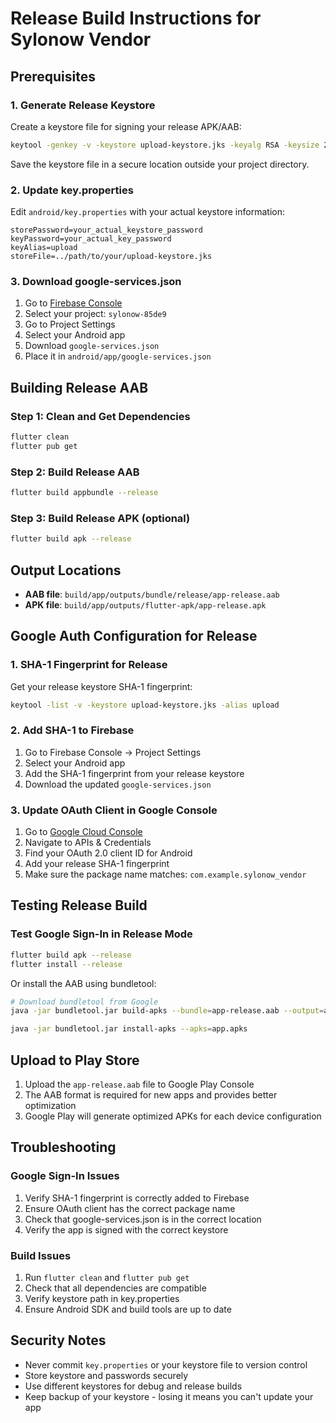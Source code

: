 # Release Build Instructions for Sylonow Vendor

## Prerequisites

### 1. Generate Release Keystore

Create a keystore file for signing your release APK/AAB:

```bash
keytool -genkey -v -keystore upload-keystore.jks -keyalg RSA -keysize 2048 -validity 10000 -alias upload
```

Save the keystore file in a secure location outside your project directory.

### 2. Update key.properties

Edit `android/key.properties` with your actual keystore information:

```
storePassword=your_actual_keystore_password
keyPassword=your_actual_key_password
keyAlias=upload
storeFile=../path/to/your/upload-keystore.jks
```

### 3. Download google-services.json

1. Go to [Firebase Console](https://console.firebase.google.com/)
2. Select your project: `sylonow-85de9`
3. Go to Project Settings
4. Select your Android app
5. Download `google-services.json`
6. Place it in `android/app/google-services.json`

## Building Release AAB

### Step 1: Clean and Get Dependencies

```bash
flutter clean
flutter pub get
```

### Step 2: Build Release AAB

```bash
flutter build appbundle --release
```

### Step 3: Build Release APK (optional)

```bash
flutter build apk --release
```

## Output Locations

- **AAB file**: `build/app/outputs/bundle/release/app-release.aab`
- **APK file**: `build/app/outputs/flutter-apk/app-release.apk`

## Google Auth Configuration for Release

### 1. SHA-1 Fingerprint for Release

Get your release keystore SHA-1 fingerprint:

```bash
keytool -list -v -keystore upload-keystore.jks -alias upload
```

### 2. Add SHA-1 to Firebase

1. Go to Firebase Console → Project Settings
2. Select your Android app
3. Add the SHA-1 fingerprint from your release keystore
4. Download the updated `google-services.json`

### 3. Update OAuth Client in Google Console

1. Go to [Google Cloud Console](https://console.cloud.google.com/)
2. Navigate to APIs & Credentials
3. Find your OAuth 2.0 client ID for Android
4. Add your release SHA-1 fingerprint
5. Make sure the package name matches: `com.example.sylonow_vendor`

## Testing Release Build

### Test Google Sign-In in Release Mode

```bash
flutter build apk --release
flutter install --release
```

Or install the AAB using bundletool:

```bash
# Download bundletool from Google
java -jar bundletool.jar build-apks --bundle=app-release.aab --output=app.apks --ks=upload-keystore.jks --ks-pass=pass:your_keystore_password --ks-key-alias=upload --key-pass=pass:your_key_password

java -jar bundletool.jar install-apks --apks=app.apks
```

## Upload to Play Store

1. Upload the `app-release.aab` file to Google Play Console
2. The AAB format is required for new apps and provides better optimization
3. Google Play will generate optimized APKs for each device configuration

## Troubleshooting

### Google Sign-In Issues

1. Verify SHA-1 fingerprint is correctly added to Firebase
2. Ensure OAuth client has the correct package name
3. Check that google-services.json is in the correct location
4. Verify the app is signed with the correct keystore

### Build Issues

1. Run `flutter clean` and `flutter pub get`
2. Check that all dependencies are compatible
3. Verify keystore path in key.properties
4. Ensure Android SDK and build tools are up to date

## Security Notes

- Never commit `key.properties` or your keystore file to version control
- Store keystore and passwords securely
- Use different keystores for debug and release builds
- Keep backup of your keystore - losing it means you can't update your app 
